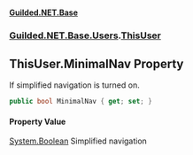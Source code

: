 #### [Guilded.NET.Base](Guilded_NET_Base.md 'Guilded.NET.Base')
### [Guilded.NET.Base.Users](Guilded_NET_Base.md#Guilded_NET_Base_Users 'Guilded.NET.Base.Users').[ThisUser](ThisUser.md 'Guilded.NET.Base.Users.ThisUser')
## ThisUser.MinimalNav Property
If simplified navigation is turned on.  
```csharp
public bool MinimalNav { get; set; }
```
#### Property Value
[System.Boolean](https://docs.microsoft.com/en-us/dotnet/api/System.Boolean 'System.Boolean')
Simplified navigation
